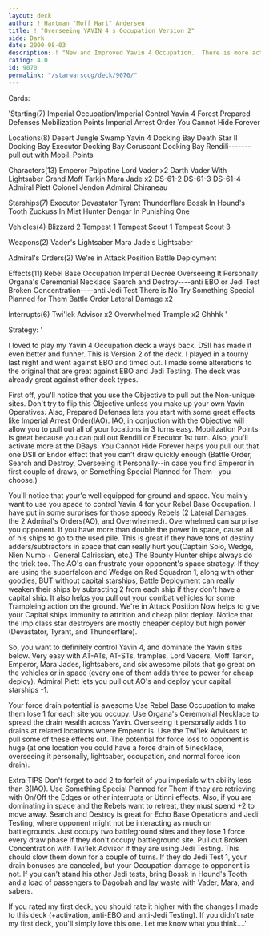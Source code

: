 ```yaml
---
layout: deck
author: ! Hartman "Moff Hart" Andersen
title: ! "Overseeing YAVIN 4 s Occupation Version 2"
side: Dark
date: 2000-08-03
description: ! "New and Improved Yavin 4 Occupation.  There is more activation, EBO, SAC, and Jedi Test protection, which is in addition to an already awesome deck."
rating: 4.0
id: 9070
permalink: "/starwarsccg/deck/9070/"
---
```

Cards: 

'Starting(7)
Imperial Occupation/Imperial Control
Yavin 4
Forest
Prepared Defenses
Mobilization Points
Imperial Arrest Order
You Cannot Hide Forever

Locations(8)
Desert
Jungle
Swamp
Yavin 4 Docking Bay
Death Star II Docking Bay
Executor Docking Bay
Coruscant Docking Bay
Rendili-------pull out with Mobil. Points

Characters(13)
Emperor Palpatine
Lord Vader x2
Darth Vader With Lightsaber
Grand Moff Tarkin
Mara Jade x2
DS-61-2
DS-61-3
DS-61-4
Admiral Piett
Colonel Jendon
Admiral Chiraneau


Starships(7)
Executor
Devastator
Tyrant
Thunderflare
Bossk In Hound's Tooth
Zuckuss In Mist Hunter
Dengar In Punishing One

Vehicles(4)
Blizzard 2
Tempest 1
Tempest Scout 1
Tempest Scout 3

Weapons(2)
Vader's Lightsaber
Mara Jade's Lightsaber

Admiral's Orders(2)
We're in Attack Position
Battle Deployment

Effects(11)
Rebel Base Occupation
Imperial Decree
Overseeing It Personally
Organa's Ceremonial Necklace
Search and Destroy----anti EBO or Jedi Test
Broken Concentration----anti Jedi Test
There is No Try
Something Special Planned for Them
Battle Order
Lateral Damage x2

Interrupts(6)
Twi'lek Advisor x2
Overwhelmed
Trample x2
Ghhhk
'

Strategy: '

I loved to play my Yavin 4 Occupation deck a ways back.  DSII has made it even better and funner.  This is Version 2 of the deck.  I played in a tourny last night and went against EBO and timed out.  I made some alterations to the original that are great against EBO and Jedi Testing.  The deck was already great against other deck types.

First off, you'll notice that you use the Objective to pull out the Non-unique sites.	Don't try to flip this Objective unless you make up your own Yavin Operatives.  Also, Prepared Defenses lets you start with some great effects like Imperial Arrest Order(IAO).  IAO, in conjuction with the Objective will allow you to pull out all of your locations in 3 turns easy.  Mobilization Points is great because you can pull out Rendili or Executor 1st turn.	Also, you'll activate more at the DBays.  You Cannot Hide Forever helps you pull out that one DSII or Endor effect that you can't draw quickly enough (Battle Order, Search and Destroy, Overseeing it Personally--in case you find Emperor in first couple of draws, or Something Special Planned for Them--you choose.)

You'll notice that your'e well equipped for ground and space.  You mainly want to use you space to control Yavin 4 for your Rebel Base Occupation.  I have put in some surprises for those speedy Rebels (2 Lateral Damages, the 2 Admiral's Orders(AO), and Overwhelmed). Overwhelmed can surprise you opponent.  If you have more than double the power in space, cause all of his ships to go to the used pile.  This is great if they have tons of destiny adders/subtractors in space that can really hurt you(Captain Solo, Wedge, Nien Numb + General Calrissian, etc.)  The Bounty Hunter ships always do the trick too.  The AO's can frustrate your opponent's space strategy.  If they are using the superfalcon and Wedge on Red Squadron 1, along with other goodies, BUT without capital starships, Battle Deployment can really weaken their ships by subracting 2 from each ship if they don't have a capital ship.  It also helps you pull out your combat vehicles for some Trampleing action on the ground.  We're in Attack Position Now helps to give your Capital ships immunity to attrition and cheap pilot deploy.  Notice that the Imp class star destroyers are mostly cheaper deploy but high power (Devastator, Tyrant, and Thunderflare).

So, you want to definitely control Yavin 4, and dominate the Yavin sites below.  Very easy with AT-ATs, AT-STs, tramples, Lord Vaders, Moff Tarkin, Emperor, Mara Jades, lightsabers, and six awesome pilots that go great on the vehicles or in space (every one of them adds three to power for cheap deploy).  Admiral Piett lets you pull out AO's and deploy your capital starships -1.

Your force drain potential is awesome	Use Rebel Base Occupation to make them lose 1 for each site you occupy.  Use Organa's Ceremonial Necklace to spread the drain wealth across Yavin.  Overseeing it personally adds 1 to drains at related locations where Emperor is.  Use the Twi'lek Advisors to pull some of these effects out.  The potential for force loss to opponent is huge (at one location you could have a force drain of 5(necklace, overseeing it personally, lightsaber, occupation, and normal force icon drain).

Extra TIPS
Don't forget to add 2 to forfeit of you imperials with ability less than 3(IAO). Use Something Special Planned for Them if they are retrieving with On/Off the Edges or other interrupts or Utinni effects. Also, if you are dominating in space and the Rebels want to retreat, they must spend +2 to move away.  Search and Destroy is great for Echo Base Operations and Jedi Testing, where opponent might not be interacting as much on battlegrounds.  Just occupy two battleground sites and they lose 1 force every draw phase if they don't occupy battleground site.  Pull out Broken Concentration with Twi'lek Advisor if they are using Jedi Testing.  This should slow them down for a couple of turns.  If they do Jedi Test 1, your drain bonuses are canceled, but your Occupation damage to opponent is not.  If you can't stand his other Jedi tests, bring Bossk in Hound's Tooth and a load of passengers to Dagobah and lay waste with Vader, Mara, and sabers.

If you rated my first deck, you should rate it higher with the changes I made to this deck (+activation, anti-EBO and anti-Jedi Testing).  If you didn't rate my first deck, you'll simply love this one.  Let me know what you think....'
